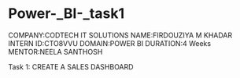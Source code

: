 # Power-_BI-_task1

COMPANY:CODTECH IT SOLUTIONS 
NAME:FIRDOUZIYA M KHADAR
INTERN ID:CTO8VVU
DOMAIN:POWER BI 
DURATION:4 Weeks 
MENTOR:NEELA SANTHOSH

Task 1: CREATE A SALES DASHBOARD
